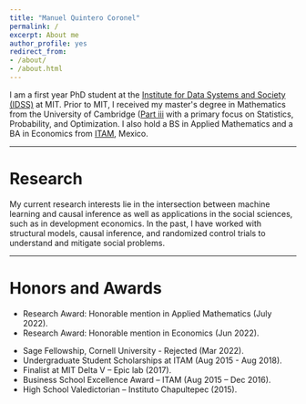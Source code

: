 ```yaml
---
title: "Manuel Quintero Coronel"
permalink: /
excerpt: About me
author_profile: yes
redirect_from:
- /about/
- /about.html
---
```


I am a first year PhD student at the [Institute for Data Systems and Society (IDSS)](https://idss.mit.edu/) at MIT. Prior to MIT, I received my master's degree in Mathematics from the University of Cambridge ([Part iii](https://en.wikipedia.org/wiki/Part_III_of_the_Mathematical_Tripos) with a primary focus on Statistics, Probability, and Optimization. I also hold a BS in Applied Mathematics and a BA in Economics from [ITAM](https://www.itam.mx/), Mexico.

------

Research
======

My current research interests lie in the intersection between machine learning and causal inference as well as applications in the social sciences, such as in development economics. In the past, I have worked with structural models, causal inference, and randomized control trials to understand and mitigate social problems.

------

Honors and Awards
======

* Research Award: Honorable mention in Applied Mathematics (July 2022).
* Research Award: Honorable mention in Economics (Jun 2022).
- Sage Fellowship, Cornell University - Rejected (Mar 2022).
- Undergraduate Student Scholarships at ITAM (Aug 2015 - Aug 2018).
- Finalist at MIT Delta V – Epic lab (2017).
- Business School Excellence Award – ITAM (Aug 2015 – Dec 2016).
- High School Valedictorian – Instituto Chapultepec (2015).
